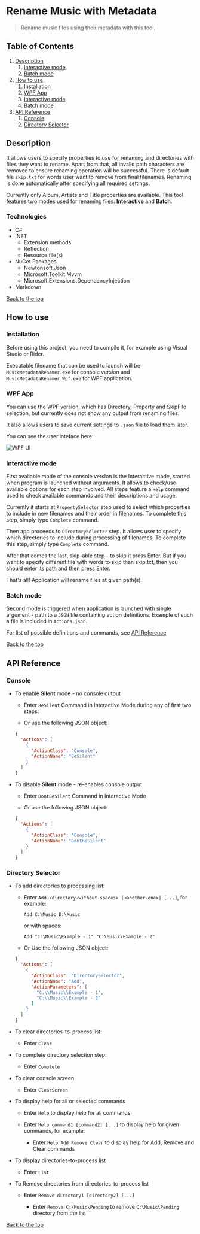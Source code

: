 # Rename Music with Metadata
> Rename music files using their metadata with this tool.

## Table of Contents

1. [Description](#description)
    1. [Interactive mode](#interactive-mode)
    2. [Batch mode](#batch-mode)
2. [How to use](#how-to-use)
    1. [Installation](#installation)
    2. [WPF App](#wpf-app)
    3. [Interactive mode](#interactive-mode)
    4. [Batch mode](#batch-mode)
3. [API Reference](#api-reference)
    1. [Console](#console)
    2. [Directory Selector](#directory-selector)

## Description
It allows users to specify properties to use for renaming and directories with files they want to rename.
Apart from that, all invalid path characters are removed to ensure renaming operation will be successful.
There is default file `skip.txt` for words user want to remove from final filenames.
Renaming is done automatically after specifying all required settings.

Currently only Album, Artists and Title properties are available.
This tool features two modes used for renaming files: __Interactive__ and __Batch__.

### Technologies
- C#
- .NET
    - Extension methods
    - Reflection
    - Resource file(s)
- NuGet Packages
    - Newtonsoft.Json
    - Microsoft.Toolkit.Mvvm
    - Microsoft.Extensions.DependencyInjection
- Markdown

[Back to the top](#rename-music-with-metadata)

## How to use

### Installation

Before using this project, you need to compile it, for example using Visual Studio or Rider.

Executable filename that can be used to launch will be `MusicMetadataRenamer.exe` for console version and `MusicMetadataRenamer.Wpf.exe` for WPF application.

### WPF App

You can use the WPF version, which has Directory, Property and SkipFile selection, but currently does not show any output from renaming files.

It also allows users to save current settings to `.json` file to load them later.

You can see the user inteface here:

![WPF UI](https://user-images.githubusercontent.com/16359542/156168928-344dd277-749f-44f1-b56e-031d571e3ec9.png)


### Interactive mode
First available mode of the console version is the Interactive mode, started when program is launched without arguments.
It allows to check/use available options for each step involved.
All steps feature a `Help` command used to check available commands and their descriptions and usage.

Currently it starts at `PropertySelector` step used to select which properties to include in new filenames and their order in filenames.
To complete this step, simply type `Complete` command.

Then app proceeds to `DirectorySelector` step. It allows user to specify which directories to include during processing of filenames.
To complete this step, simply type `Complete` command.

After that comes the last, skip-able step - to skip it press Enter.
But if you want to specify different file with words to skip than skip.txt, then you should enter its path and then press Enter.

That's all! Application will rename files at given path(s).

### Batch mode
Second mode is triggered when application is launched with single argument - path to a `JSON` file containing action definitions.
Example of such a file is included in `Actions.json`.

For list of possible definitions and commands, see [API Reference](#api-reference)

[Back to the top](#rename-music-with-metadata)

## API Reference

### Console

- To enable __Silent__ mode - no console output
    - Enter `BeSilent` Command in Interactive Mode during any of first two steps:

    - Or use the following JSON object:
    ```json
    {
      "Actions": [
        {
          "ActionClass": "Console",
          "ActionName": "BeSilent"
        }
      ]
    }
    ```

- To disable __Silent__ mode - re-enables console output

    - Enter `DontBeSilent` Command in Interactive Mode
    
    - Or use the following JSON object:
    ```json
    {
      "Actions": [
        {
          "ActionClass": "Console",
          "ActionName": "DontBeSilent"
        }
      ]
    }
    ```
### Directory Selector

- To add directories to processing list:

    - Enter `Add <directory-without-spaces> [<another-one>] [...]`, for example:
      
      `Add C:\Music D:\Music`

       or with spaces:

       `Add "C:\Music\Example - 1" "C:\Music\Example - 2"`

    - Or Use the following JSON object:
    
    ```json
    {
      "Actions": [
        {
          "ActionClass": "DirectorySelector",
          "ActionName": "Add",
          "ActionParameters": [
            "C:\\Music\\Example - 1",
            "C:\\Music\\Example - 2"
          ]
        }
      ]
    }
    ```

- To clear directories-to-process list:

    - Enter `Clear`

- To complete directory selection step:

    - Enter `Complete`

- To clear console screen

    - Enter `ClearScreen`

- To display help for all or selected commands

    - Enter `Help` to display help for all commands
    
    - Enter `Help command1 [command2] [...]` to display help for given commands, for example:
    
        - Enter `Help Add Remove Clear` to display help for Add, Remove and Clear commands

- To display directories-to-process list
    
    - Enter `List`
    
- To Remove directories from directories-to-process list

    - Enter `Remove directory1 [directory2] [...]`
    
        - Enter `Remove C:\Music\Pending` to remove `C:\Music\Pending` directory from the list

[Back to the top](#rename-music-with-metadata)
